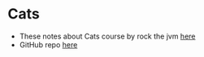 # Cats
- These notes about Cats course by rock the jvm [here](https://rockthejvm.com/p/cats)
- GitHub repo [here](https://github.com/rockthejvm/cats-course)